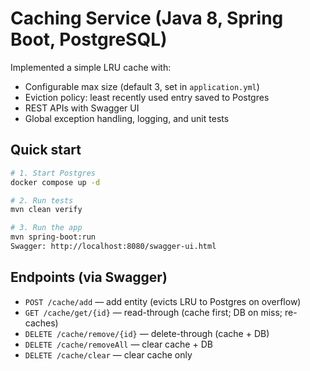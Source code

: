 # Caching Service (Java 8, Spring Boot, PostgreSQL)

Implemented a simple LRU cache with:
- Configurable max size (default 3, set in `application.yml`)
- Eviction policy: least recently used entry saved to Postgres
- REST APIs with Swagger UI
- Global exception handling, logging, and unit tests 

## Quick start

```bash
# 1. Start Postgres
docker compose up -d

# 2. Run tests
mvn clean verify

# 3. Run the app
mvn spring-boot:run
Swagger: http://localhost:8080/swagger-ui.html
```
## Endpoints (via Swagger)
- `POST /cache/add` — add entity (evicts LRU to Postgres on overflow)
- `GET /cache/get/{id}` — read-through (cache first; DB on miss; re-caches)
- `DELETE /cache/remove/{id}` — delete-through (cache + DB)
- `DELETE /cache/removeAll` — clear cache + DB
- `DELETE /cache/clear` — clear cache only
